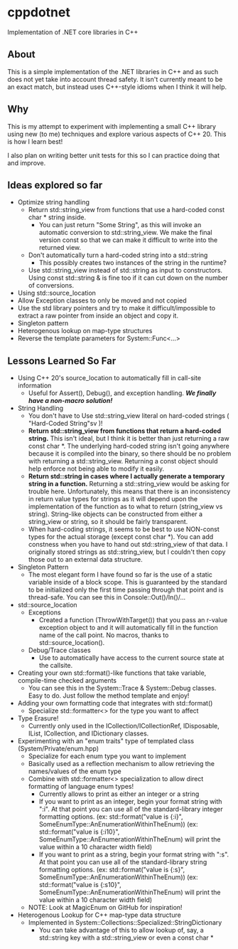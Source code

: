 # cppdotnet

Implementation of .NET core libraries in C++

## About

This is a simple implementation of the .NET libraries in C++ and as such does not yet take into account thread safety.  It isn't currently meant to be an exact match, but instead uses C++-style idioms when I think it will help.

## Why

This is my attempt to experiment with implementing a small C++ library
using new (to me) techniques and explore various aspects of C++ 20.  This is
how I learn best!

I also plan on writing better unit tests for this so I can practice doing that and improve.

## Ideas explored so far

* Optimize string handling
    * Return std::string_view from functions that use a hard-coded const char * string inside.
        * You can just return "Some String", as this will invoke an automatic conversion
          to std::string_view.  We make the final version const so that we can make it difficult
          to write into the returned view.
    * Don't automatically turn a hard-coded string into a std::string
        * This possibly creates two instances of the string in the runtime?
    * Use std::string_view instead of std::string as input to
      constructors.  Using const std::string & is fine too if it can cut down
      on the number of conversions.
* Using std::source_location
* Allow Exception classes to only be moved and not copied
* Use the std library pointers and try to make it difficult/impossible to extract a raw pointer from inside an object and copy it.
* Singleton pattern
* Heterogenous lookup on map-type structures
* Reverse the template parameters for System::Func<...>

## Lessons Learned So Far

* Using C++ 20's source_location to automatically fill in call-site information
    * Useful for Assert(), Debug(), and exception handling.  ***We finally have a non-macro solution!***
* String Handling
    * You don't have to Use std::string_view literal on hard-coded strings ( "Hard-Coded String"sv )!
    * **Return std::string_view from functions that return a hard-coded string.**
      This isn't ideal, but I think it is better than just returning a raw
      const char *.  The underlying hard-coded string isn't going anywhere
      because it is compiled into the binary, so there should be no problem
      with returning a std::string_view.  Returning a const object
      should help enforce not being able to modify it easily.
    * **Return std::string in cases where I actually generate a temporary
      string in a function.**
      Returning a std::string_view would be asking for trouble here.  Unfortunately, this means that there is an inconsistency
      in return value types for strings as it will depend upon the implementation
      of the function as to what to return (string_view vs string).
      String-like objects can be constructed from either a string_view or string, so it should be fairly transparent.
    * When hard-coding strings, it seems to be best to use NON-const types for the actual storage (except const char *).  You can add
      constness when you have to hand out std::string_view of that data.
      I originally stored strings as std::string_view, but I couldn't then copy those out to an external
      data structure.
* Singleton Pattern
    * The most elegant form I have found so far is the use of a static variable inside of a block scope.
      This is guaranteed by the standard to be initialized only the first time passing through that point
      and is thread-safe.  You can see this in Console::Out()/In()/...
* std::source_location
    * Exceptions
        * Created a function (ThrowWithTarget()) that you pass an r-value exception object to and
          it will automatically fill in the function name of the call point.  No macros, thanks
          to std::source_location().
    * Debug/Trace classes
        * Use to automatically have access to the current source state at the callsite.
* Creating your own std::format()-like functions that take variable, compile-time checked arguments
    * You can see this in the System::Trace & System::Debug classes.  Easy to do.  Just follow the method template and enjoy!
* Adding your own formatting code that integrates with std::format()
    * Specialize std::formatter<> for the type you want to affect
* Type Erasure!
    * Currently only used in the ICollection/ICollectionRef, IDisposable, IList, ICollection, and IDictionary classes.
* Experimenting with an "enum traits" type of templated class (System/Private/enum.hpp)
    * Specialize for each enum type you want to implement
    * Basically used as a reflection mechanism to allow retrieving the names/values of the enum type
    * Combine with std::formatter<> specialization to allow direct formatting of language enum types!
        * Currently allows to print as either an integer or a string
        * If you want to print as an integer, begin your format string with ":i".  At that point
          you can use all of the standard-library integer formatting options.
          (ex: std::format("value is {:i}", SomeEnumType::AnEnumerationWithinTheEnum))
          (ex: std::format("value is {:i10}", SomeEnumType::AnEnumerationWithinTheEnum) will print the value within a 10 character
          width field)
        * If you want to print as a string, begin your format string with ":s".  At that point
          you can use all of the standard-library string formatting options.
          (ex: std::format("value is {:s}", SomeEnumType::AnEnumerationWithinTheEnum))
          (ex: std::format("value is {:s10}", SomeEnumType::AnEnumerationWithinTheEnum) will print the value within a 10 character
          width field)
    * NOTE: Look at MagicEnum on GitHub for inspiration!
* Heterogenous Lookup for C++ map-type data structure
    * Implemented in System::Collections::Specialized::StringDictionary
        * You can take advantage of this to allow lookup of, say, a std::string key with a std::string_view or even a const char *
